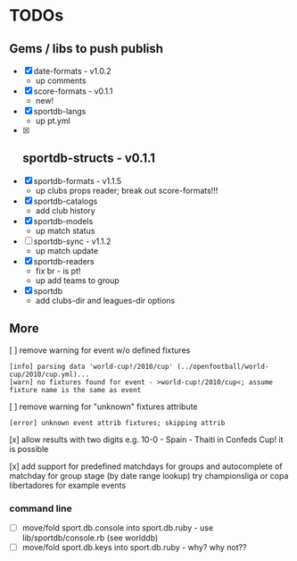 # TODOs


## Gems / libs to push publish

- [x] date-formats   - v1.0.2
  - up comments
- [x] score-formats   - v0.1.1
  - new!
- [x] sportdb-langs
  - up pt.yml
- [x] sportdb-structs - v0.1.1
   -
- [x] sportdb-formats  - v1.1.5
  - up clubs props reader; break out score-formats!!!
- [x] sportdb-catalogs
  - add club history
- [x] sportdb-models
  - up match status
- [ ] sportdb-sync  - v1.1.2
  - up match update
- [x] sportdb-readers
  - fix br - is pt!
  - up add teams to group
- [x] sportdb
  - add clubs-dir and leagues-dir options




## More

[ ] remove warning for event w/o defined fixtures

    [info] parsing data 'world-cup!/2010/cup' (../openfootball/world-cup/2010/cup.yml)...
    [warn] no fixtures found for event - >world-cup!/2010/cup<; assume fixture name is the same as event

[ ] remove warning for "unknown" fixtures attribute

    [error] unknown event attrib fixtures; skipping attrib


[x] allow results with two digits e.g. 10-0  - Spain - Thaiti in Confeds Cup! it is possible

[x] add support for predefined matchdays for groups and autocomplete of matchday for group stage (by date range lookup)
    try championsliga or copa libertadores for example events

### command line

- [ ] move/fold sport.db.console into sport.db.ruby - use lib/sportdb/console.rb (see worlddb)
- [ ] move/fold sport.db.keys into sport.db.ruby  - why? why not??
